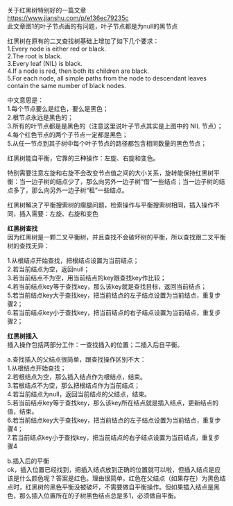 关于红黑树特别好的一篇文章  
https://www.jianshu.com/p/e136ec79235c  
此文章图1的叶子节点画的有问题，叶子节点都是为null的黑节点  


红黑树在原有的二叉查找树基础上增加了如下几个要求：  
1.Every node is either red or black.  
2.The root is black.  
3.Every leaf (NIL) is black.  
4.If a node is red, then both its children are black.  
5.For each node, all simple paths from the node to descendant leaves contain the same number of black nodes.  

中文意思是：  
1.每个节点要么是红色，要么是黑色；  
2.根节点永远是黑色的；  
3.所有的叶节点都是是黑色的（注意这里说叶子节点其实是上图中的 NIL 节点）；  
4.每个红色节点的两个子节点一定都是黑色；  
5.从任一节点到其子树中每个叶子节点的路径都包含相同数量的黑色节点；  

红黑树能自平衡，它靠的三种操作：左旋、右旋和变色。  

特别需要注意左旋和右旋不会改变节点值之间的大小关系，旋转能保持红黑树平衡：当一边子树的结点少了，那么向另外一边子树“借”一些结点；当一边子树的结点多了，那么向另外一边子树“租”一些结点。  

红黑树解决了平衡搜索树的瘸腿问题，检索操作与平衡搜索树相同，插入操作不同，插入需要：左旋、右旋和变色  

**红黑树查找**  
因为红黑树是一颗二叉平衡树，并且查找不会破坏树的平衡，所以查找跟二叉平衡树的查找无异：  

1.从根结点开始查找，把根结点设置为当前结点；  
2.若当前结点为空，返回null；  
3.若当前结点不为空，用当前结点的key跟查找key作比较；  
4.若当前结点key等于查找key，那么该key就是查找目标，返回当前结点；  
5.若当前结点key大于查找key，把当前结点的左子结点设置为当前结点，重复步骤2；  
6.若当前结点key小于查找key，把当前结点的右子结点设置为当前结点，重复步骤2；  

**红黑树插入**  
插入操作包括两部分工作：一查找插入的位置；二插入后自平衡。  

a.查找插入的父结点很简单，跟查找操作区别不大：  
1.从根结点开始查找；  
2.若根结点为空，那么插入结点作为根结点，结束。  
3.若根结点不为空，那么把根结点作为当前结点；  
4.若当前结点为null，返回当前结点的父结点，结束。  
5.若当前结点key等于查找key，那么该key所在结点就是插入结点，更新结点的值，结束。  
6.若当前结点key大于查找key，把当前结点的左子结点设置为当前结点，重复步骤4；  
7.若当前结点key小于查找key，把当前结点的右子结点设置为当前结点，重复步骤4  

b.插入后的平衡  
ok，插入位置已经找到，把插入结点放到正确的位置就可以啦，但插入结点是应该是什么颜色呢？答案是红色。理由很简单，红色在父结点（如果存在）为黑色结点时，红黑树的黑色平衡没被破坏，不需要做自平衡操作。但如果插入结点是黑色，那么插入位置所在的子树黑色结点总是多1，必须做自平衡。

